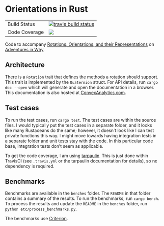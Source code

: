 # Orientations in Rust

<table>
<tr>
  <td>Build Status</td>
  <td>
    <a href="https://travis-ci.org/rwilson4/orientations">
    <img src="https://travis-ci.org/rwilson4/orientations.svg?branch=master&label=Travis%20CI" alt="travis build status" />
    </a>
  </td>
</tr>
<tr>
  <td>Code Coverage</td>
  <td>
    <a href="https://codecov.io/gh/rwilson4/orientations">
    <img src="https://codecov.io/gh/rwilson4/orientations/branch/master/graph/badge.svg" />
    </a>
  </td>
</tr>
</table>

Code to accompany [Rotations, Orientations, and their Representations](https://www.adventuresinwhy.com/post/quaternions-and-rotations/)
on [Adventures in Why](https://www.adventuresinwhy.com/).

## Architecture

There is a `Rotation` trait that defines the methods a rotation should
support. This trait is implemented by the `Quaternion` struct. For API
details, run `cargo doc --open` which will generate and open the
documentation in a browser. This documentation is also hosted at
[ConvexAnalytics.com](https://www.convexanalytics.com/orientations/orientations/index.html).

## Test cases

To run the test cases, run `cargo test`. The test cases are within the
source files. I would typically put the test cases in a separate
folder, and it looks like many Rustaceans do the same; however, it
doesn't look like I can test private functions this way. I might move
towards having integration tests in a separate folder and unit tests
stay with the code. In this particular code base, integration tests
don't seem as applicable.

To get the code coverage, I am using [tarpaulin](https://github.com/xd009642/tarpaulin).
This is just done within TravisCI (see `.travis.yml` or the tarpaulin
documentation for details), so no dependency is required.

## Benchmarks

Benchmarks are available in the `benches` folder. The `README` in that
folder contains a summary of the results. To run the benchmarks, run
`cargo bench`. To process the results and update the `README` in the
`benches` folder, run `python etc/process_benchmarks.py`.

The benchmarks use [Criterion](https://github.com/bheisler/criterion.rs).
